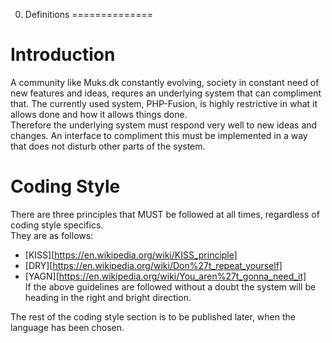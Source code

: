 0. Definitions
==============

Introduction
=============

A community like Muks.dk constantly evolving,  society in constant need of new features and ideas, requres an underlying system that can compliment that. The currently used system, PHP-Fusion, is highly restrictive in what it allows done and how it allows things done.  
Therefore the underlying system must respond very well to new ideas and changes. An interface to compliment this must be implemented in a way that does not disturb other parts of the system.  
  
Coding Style
============

There are three principles that MUST be followed at all times, regardless of coding style specifics.  
They are as follows:  
* [KISS][https://en.wikipedia.org/wiki/KISS_principle]  
* [DRY][https://en.wikipedia.org/wiki/Don%27t_repeat_yourself]  
* [YAGN][https://en.wikipedia.org/wiki/You_aren%27t_gonna_need_it]  
If the above guidelines are followed without a doubt the system will be heading in the right and bright direction.  
  
The rest of the coding style section is to be published later, when the language has been chosen.

